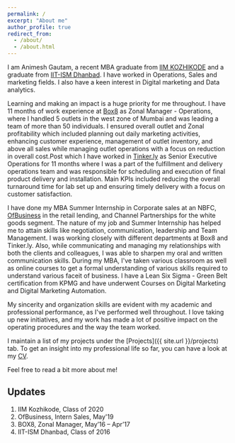 ```yaml
---
permalink: /
excerpt: "About me"
author_profile: true
redirect_from: 
  - /about/
  - /about.html
---
```


I am Animesh Gautam, a recent MBA graduate from [IIM KOZHIKODE](http://www.iitk.ac.in/) and a graduate from [IIT-ISM Dhanbad](https://www.iitism.ac.in). I have worked in Operations, Sales and marketing fields. I also have a keen interest in Digital marketing and Data analytics.

Learning and making an impact is a huge priority for me throughout. I have 11 months of work experience at [Box8](https://box8.in) as Zonal Manager - Operations, where I handled 5 outlets in the west zone of Mumbai and was leading a team of more than 50 individuals. I ensured overall outlet and Zonal profitability which included planning out daily marketing activities, enhancing customer experience, management of outlet inventory, and above all sales while managing outlet operations with a focus on reduction in overall cost.Post which I have worked in [Tinker.ly](https://tinker.ly/) as Senior Executive Operations for 11 months where I was a part of the fulfillment and delivery operations team and was responsible for scheduling and execution of final product delivery and installation. Main KPIs included reducing the overall turnaround time for lab set up and ensuring timely delivery with a focus on customer satisfaction.   

I have done my MBA Summer Internship in Corporate sales at an NBFC, [OfBusiness](https://www.ofbusiness.com) in the retail lending, and Channel Partnerships for the white goods segment. The nature of my job and Summer Internship has helped me to attain skills like negotiation, communication, leadership and Team Management. I was working closely with different departments at Box8 and Tinker.ly.  Also, while communicating and managing my relationships with both the clients and colleagues, I was able to sharpen my oral and written communication skills. During my MBA, I've taken various classroom as well as online courses to get a formal understanding of various skills required to understand various faceit of business. I have a Lean Six Sigma - Green Belt certification from KPMG and have underwent Courses on Digital Marketing and Digital Marketing Automation.

My sincerity and organization skills are evident with my academic and professional performance, as I've performed well throughout. I love taking up new initiatives, and my work has made a lot of positive impact on the operating procedures and the way the team worked.

I maintain a list of my projects under the [Projects]({{ site.url }}/projects) tab. To get an insight into my professional life so far, you can have a look at my [CV](/images/Animesh_Gautam_CV.pdf).

Feel free to read a bit more about me!

## Updates
1. IIM Kozhikode, Class of 2020
2. OfBusiness, Intern Sales, May'19
3. BOX8, Zonal Manager, May’16 – Apr’17
4. IIT-ISM Dhanbad, Class of 2016



